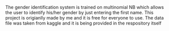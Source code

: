 The gender identification system is trained on multinomial NB which allows the user to identify his/her gender by just entering the first name. This project is origianlly made by me and it is free for everyone to use.
The data file was taken from kaggle and it is being provided in the respository itself
